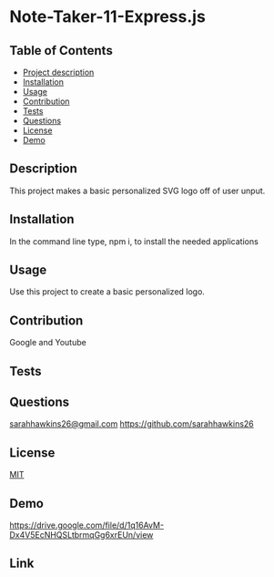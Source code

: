 # Note-Taker-11-Express.js

## Table of Contents
- [Project description](#description)
- [Installation](#installation)
- [Usage](#usage)
- [Contribution](#contribution)
- [Tests](#tests)
- [Questions](#questions)
- [License](#license)
- [Demo](#demo)

## Description
This project makes a basic personalized SVG logo off of user unput.

## Installation
In the command line type, npm i, to install the needed applications

## Usage
Use this project to create a basic personalized logo.

## Contribution
Google and Youtube

## Tests


## Questions
sarahhawkins26@gmail.com
https://github.com/sarahhawkins26

## License
[MIT](https://choosealicense.com/licenses/mit/)

## Demo
https://drive.google.com/file/d/1q16AvM-Dx4V5EcNHQSLtbrmqGg6xrEUn/view

## Link

